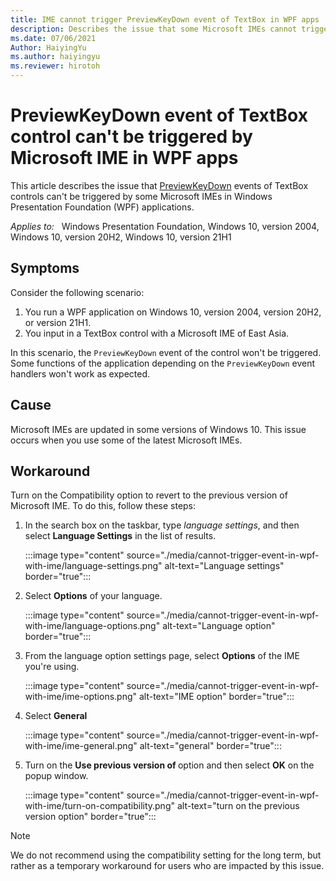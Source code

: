 ```yaml
---
title: IME cannot trigger PreviewKeyDown event of TextBox in WPF apps
description: Describes the issue that some Microsoft IMEs cannot trigger PreviewKeyDown event of TextBox control in WPF apps.
ms.date: 07/06/2021
Author: HaiyingYu
ms.author: haiyingyu
ms.reviewer: hirotoh
---
```

# PreviewKeyDown event of TextBox control can't be triggered by Microsoft IME in WPF apps

This article describes the issue that [PreviewKeyDown](/dotnet/api/system.windows.forms.control.previewkeydown) events of TextBox controls can't be triggered by some Microsoft IMEs in Windows Presentation Foundation (WPF) applications.

_Applies to:_ &nbsp; Windows Presentation Foundation, Windows 10, version 2004, Windows 10, version 20H2, Windows 10, version 21H1

## Symptoms

Consider the following scenario:

1. You run a WPF application on Windows 10, version 2004, version 20H2, or version 21H1.
1. You input in a TextBox control with a Microsoft IME of East Asia.

In this scenario, the `PreviewKeyDown` event of the control won't be triggered. Some functions of the application depending on the `PreviewKeyDown` event handlers won't work as expected.

## Cause

Microsoft IMEs are updated in some versions of Windows 10. This issue occurs when you use some of the latest Microsoft IMEs.

## Workaround

Turn on the Compatibility option to revert to the previous version of Microsoft IME. To do this, follow these steps:

1. In the search box on the taskbar, type *language settings*, and then select **Language Settings** in the list of results.

    :::image type="content" source="./media/cannot-trigger-event-in-wpf-with-ime/language-settings.png" alt-text="Language settings" border="true":::

1. Select **Options** of your language.

    :::image type="content" source="./media/cannot-trigger-event-in-wpf-with-ime/language-options.png" alt-text="Language option" border="true":::

1. From the language option settings page, select **Options** of the IME you're using.

    :::image type="content" source="./media/cannot-trigger-event-in-wpf-with-ime/ime-options.png" alt-text="IME option" border="true":::

1. Select **General**

    :::image type="content" source="./media/cannot-trigger-event-in-wpf-with-ime/ime-general.png" alt-text="general" border="true":::

1. Turn on the **Use previous version of <YourIME>** option and then select **OK** on the popup window.

    :::image type="content" source="./media/cannot-trigger-event-in-wpf-with-ime/turn-on-compatibility.png" alt-text="turn on the previous version option" border="true":::

> [!Note]
> We do not recommend using the compatibility setting for the long term, but rather as a temporary workaround for users who are impacted by this issue.
